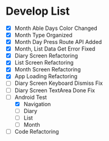 # Develop List

- [x] Month Able Days Color Changed
- [x] Month Type Organized
- [x] Month Day Press Route API Added
- [x] Month, List Data Get Error Fixed
- [x] Diary Screen Refactoring
- [x] List Screen Refactoring
- [x] Month Screen Refactoring
- [x] App Loading Refactoring
- [ ] Diary Screen Keyboard Dismiss Fix
- [ ] Diary Screen TextArea Done Fix
- [ ] Android Test
  - [x] Navigation
  - [ ] Diary
  - [ ] List
  - [ ] Month
- [ ] Code Refactoring
